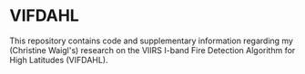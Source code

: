 # VIFDAHL

This repository contains code and supplementary information regarding my (Christine Waigl's) research on the VIIRS I-band Fire Detection Algorithm for High Latitudes (VIFDAHL). 
